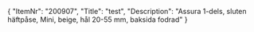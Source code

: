 {
  "ItemNr": "200907",
  "Title": "test",
  "Description": "Assura 1-dels, sluten häftpåse, Mini, beige, hål 20-55 mm, baksida fodrad"
}
